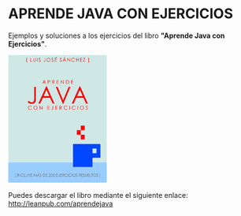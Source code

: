 # APRENDE JAVA CON EJERCICIOS

Ejemplos y soluciones a los ejercicios del libro **"Aprende Java con Ejercicios"**.

<a href="https://leanpub.com/aprendejava">![Aprende Java con Ejercicios](aprendejava200.jpg)</a>

Puedes descargar el libro mediante el siguiente enlace:
<http://leanpub.com/aprendejava>
